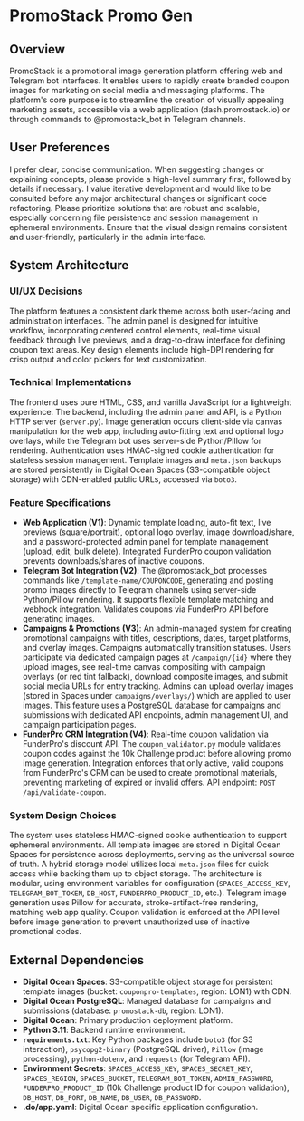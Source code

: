 # PromoStack Promo Gen

## Overview
PromoStack is a promotional image generation platform offering web and Telegram bot interfaces. It enables users to rapidly create branded coupon images for marketing on social media and messaging platforms. The platform's core purpose is to streamline the creation of visually appealing marketing assets, accessible via a web application (dash.promostack.io) or through commands to @promostack_bot in Telegram channels.

## User Preferences
I prefer clear, concise communication. When suggesting changes or explaining concepts, please provide a high-level summary first, followed by details if necessary. I value iterative development and would like to be consulted before any major architectural changes or significant code refactoring. Please prioritize solutions that are robust and scalable, especially concerning file persistence and session management in ephemeral environments. Ensure that the visual design remains consistent and user-friendly, particularly in the admin interface.

## System Architecture

### UI/UX Decisions
The platform features a consistent dark theme across both user-facing and administration interfaces. The admin panel is designed for intuitive workflow, incorporating centered control elements, real-time visual feedback through live previews, and a drag-to-draw interface for defining coupon text areas. Key design elements include high-DPI rendering for crisp output and color pickers for text customization.

### Technical Implementations
The frontend uses pure HTML, CSS, and vanilla JavaScript for a lightweight experience. The backend, including the admin panel and API, is a Python HTTP server (`server.py`). Image generation occurs client-side via canvas manipulation for the web app, including auto-fitting text and optional logo overlays, while the Telegram bot uses server-side Python/Pillow for rendering. Authentication uses HMAC-signed cookie authentication for stateless session management. Template images and `meta.json` backups are stored persistently in Digital Ocean Spaces (S3-compatible object storage) with CDN-enabled public URLs, accessed via `boto3`.

### Feature Specifications
- **Web Application (V1)**: Dynamic template loading, auto-fit text, live previews (square/portrait), optional logo overlay, image download/share, and a password-protected admin panel for template management (upload, edit, bulk delete). Integrated FunderPro coupon validation prevents downloads/shares of inactive coupons.
- **Telegram Bot Integration (V2)**: The @promostack_bot processes commands like `/template-name/COUPONCODE`, generating and posting promo images directly to Telegram channels using server-side Python/Pillow rendering. It supports flexible template matching and webhook integration. Validates coupons via FunderPro API before generating images.
- **Campaigns & Promotions (V3)**: An admin-managed system for creating promotional campaigns with titles, descriptions, dates, target platforms, and overlay images. Campaigns automatically transition statuses. Users participate via dedicated campaign pages at `/campaign/{id}` where they upload images, see real-time canvas compositing with campaign overlays (or red tint fallback), download composite images, and submit social media URLs for entry tracking. Admins can upload overlay images (stored in Spaces under `campaigns/overlays/`) which are applied to user images. This feature uses a PostgreSQL database for campaigns and submissions with dedicated API endpoints, admin management UI, and campaign participation pages.
- **FunderPro CRM Integration (V4)**: Real-time coupon validation via FunderPro's discount API. The `coupon_validator.py` module validates coupon codes against the 10k Challenge product before allowing promo image generation. Integration enforces that only active, valid coupons from FunderPro's CRM can be used to create promotional materials, preventing marketing of expired or invalid offers. API endpoint: `POST /api/validate-coupon`.

### System Design Choices
The system uses stateless HMAC-signed cookie authentication to support ephemeral environments. All template images are stored in Digital Ocean Spaces for persistence across deployments, serving as the universal source of truth. A hybrid storage model utilizes local `meta.json` files for quick access while backing them up to object storage. The architecture is modular, using environment variables for configuration (`SPACES_ACCESS_KEY`, `TELEGRAM_BOT_TOKEN`, `DB_HOST`, `FUNDERPRO_PRODUCT_ID`, etc.). Telegram image generation uses Pillow for accurate, stroke-artifact-free rendering, matching web app quality. Coupon validation is enforced at the API level before image generation to prevent unauthorized use of inactive promotional codes.

## External Dependencies
- **Digital Ocean Spaces**: S3-compatible object storage for persistent template images (bucket: `couponpro-templates`, region: LON1) with CDN.
- **Digital Ocean PostgreSQL**: Managed database for campaigns and submissions (database: `promostack-db`, region: LON1).
- **Digital Ocean**: Primary production deployment platform.
- **Python 3.11**: Backend runtime environment.
- **`requirements.txt`**: Key Python packages include `boto3` (for S3 interaction), `psycopg2-binary` (PostgreSQL driver), `Pillow` (image processing), `python-dotenv`, and `requests` (for Telegram API).
- **Environment Secrets**: `SPACES_ACCESS_KEY`, `SPACES_SECRET_KEY`, `SPACES_REGION`, `SPACES_BUCKET`, `TELEGRAM_BOT_TOKEN`, `ADMIN_PASSWORD`, `FUNDERPRO_PRODUCT_ID` (10k Challenge product ID for coupon validation), `DB_HOST`, `DB_PORT`, `DB_NAME`, `DB_USER`, `DB_PASSWORD`.
- **.do/app.yaml**: Digital Ocean specific application configuration.